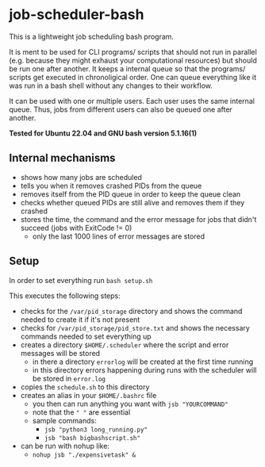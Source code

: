 # job-scheduler-bash
This is a lightweight job scheduling bash program.

It is ment to be used for CLI programs/ scripts that should not run in parallel (e.g. because they might exhaust your computational resources) but should be run one after another. It keeps a internal queue so that the programs/ scripts get executed in chronoligical order.
One can queue everything like it was run in a bash shell without any changes to their workflow.

It can be used with one or multiple users. Each user uses the same internal queue. Thus, jobs from different users can also be queued one after another.

**Tested for Ubuntu 22.04 and GNU bash version 5.1.16(1)**

## Internal mechanisms
* shows how many jobs are scheduled
* tells you when it removes crashed PIDs from the queue
* removes itself from the PID queue in order to keep the queue clean
* checks whether queued PIDs are still alive and removes them if they crashed
* stores the time, the command and the error message for jobs that didn't succeed (jobs with ExitCode != 0)
  * only the last 1000 lines of error messages are stored

## Setup 
In order to set everything run `bash setup.sh`

This executes the following steps:
*  checks for the `/var/pid_storage` directory and shows the command needed to create it if it's not present
*  checks for `/var/pid_storage/pid_store.txt` and shows the necessary commands needed to set everything up
*  creates a directory `$HOME/.scheduler` where the script and error messages will be stored
   * in there a directory `errorlog` will be created at the first time running
   * in this directory errors happening during runs with the scheduler will be stored in `error.log`
*  copies the `schedule.sh` to this directory
*  creates an alias in your `$HOME/.bashrc` file
   *  you then can run anything you want with `jsb "YOURCOMMAND"`
   *  note that the `" "` are essential
   * sample commands: 
      * `jsb "python3 long_running.py"`
      * `jsb "bash bigbashscript.sh"`
  * can be run with nohup like:
      * `nohup jsb "./expensivetask" &`
    
